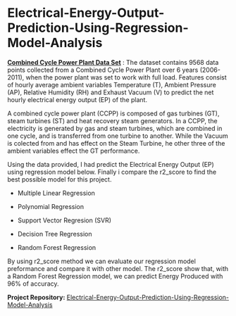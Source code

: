 # Electrical-Energy-Output-Prediction-Using-Regression-Model-Analysis

**[Combined Cycle Power Plant Data Set](https://archive.ics.uci.edu/ml/datasets/combined+cycle+power+plant#)** : The dataset contains 9568 data points collected from a Combined Cycle Power Plant over 6 years (2006-2011), when the power plant was set to work with full load. Features consist of hourly average ambient variables Temperature (T), Ambient Pressure (AP), Relative Humidity (RH) and Exhaust Vacuum (V) to predict the net hourly electrical energy output (EP) of the plant.

A combined cycle power plant (CCPP) is composed of gas turbines (GT), steam turbines (ST) and heat recovery steam generators. In a CCPP, the electricity is generated by gas and steam turbines, which are combined in one cycle, and is transferred from one turbine to another. While the Vacuum is colected from and has effect on the Steam Turbine, he other three of the ambient variables effect the GT performance.

Using the data provided, I had predict the Electrical Energy Output (EP) using regression model below. Finally i compare the r2_score to find the best possible model for this project.
 
  * Multiple Linear Regression
 
  * Polynomial Regression
 
  * Support Vector Regresion (SVR)
 
  * Decision Tree Regression

  * Random Forest Regression
 
By using r2_score method we can evaluate our regression model preformance and compare it with other model. The r2_score show that, with a Random Forest Regression model, we can predict Energy Produced with 96% of accuracy. 
 
 **Project Repository:** [Electrical-Energy-Output-Prediction-Using-Regression-Model-Analysis](https://github.com/Asmuie/Electrical-Energy-Output-Prediction-Using-Regression-Model-Analysis)
 
